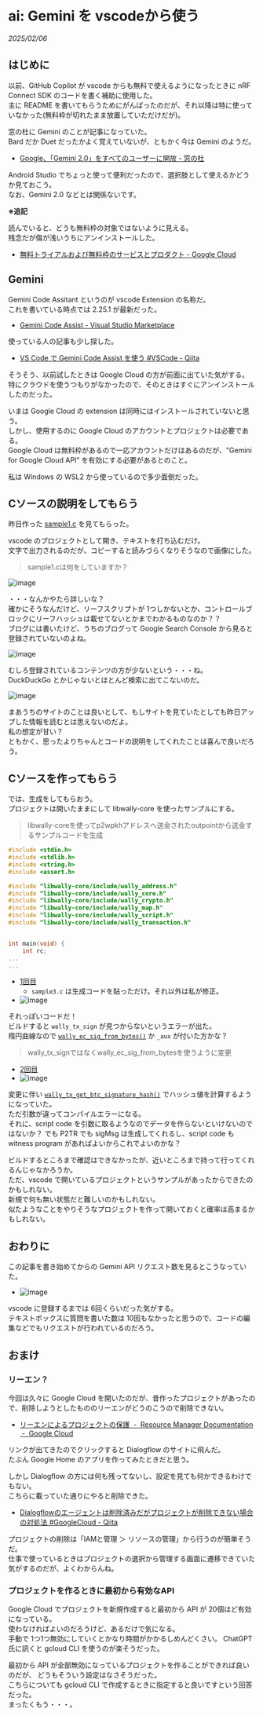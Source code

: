 # ai: Gemini を vscodeから使う

_2025/02/06_

## はじめに

以前、GitHub Copilot が vscode からも無料で使えるようになったときに nRF Connect SDK のコードを書く補助に使用した。  
主に README を書いてもらうためにがんばったのだが、それ以降は特に使っていなかった(無料枠が切れたまま放置していただけだが)。

窓の杜に Gemini のことが記事になっていた。  
Bard だか Duet だったかよく覚えていないが、ともかく今は Gemini のようだ。

* [Google、「Gemini 2.0」をすべてのユーザーに開放 - 窓の杜](https://forest.watch.impress.co.jp/docs/news/1660712.html)

Android Studio でちょっと使って便利だったので、選択肢として使えるかどうか見ておこう。  
なお、Gemini 2.0 などとは関係ないです。

**※追記**  

読んでいると、どうも無料枠の対象ではないように見える。  
残念だが傷が浅いうちにアンインストールした。

* [無料トライアルおよび無料枠のサービスとプロダクト - Google Cloud](https://cloud.google.com/free?hl=ja)

## Gemini

Gemini Code Assitant というのが vscode Extension の名称だ。  
これを書いている時点では 2.25.1 が最新だった。

* [Gemini Code Assist - Visual Studio Marketplace](https://marketplace.visualstudio.com/items?itemName=Google.geminicodeassist)

使っている人の記事も少し探した。

* [VS Code で Gemini Code Assist を使う #VSCode - Qiita](https://qiita.com/kanuazut/items/a71a6cd5bb47b2efdd7f)

そうそう、以前試したときは Google Cloud の方が前面に出ていた気がする。  
特にクラウドを使うつもりがなかったので、そのときはすぐにアンインストールしたのだった。

いまは Google Cloud の extension は同時にはインストールされていないと思う。  
しかし、使用するのに Google Cloud のアカウントとプロジェクトは必要である。  
Google Cloud は無料枠があるので一応アカウントだけはあるのだが、"Gemini for Google Cloud API" を有効にする必要があるとのこと。

私は Windows の WSL2 から使っているので多少面倒だった。

## Cソースの説明をしてもらう

昨日作った [sample1.c](https://github.com/hirokuma/c-scriptpath/blob/dc4afa3f492381a1d2b98a07d197951e694e72e4/sample1.c) を見てもらった。

vscode のプロジェクトとして開き、テキストを打ち込むだけ。  
文字で出力されるのだが、コピーすると読みづらくなりそうなので画像にした。

> sample1.cは何をしていますか？

![image](images/20250206a-1.png)

・・・なんかやたら詳しいな？  
確かにそうなんだけど、リーフスクリプトが 1つしかないとか、コントロールブロックにリーフハッシュは載せてないとかまでわかるものなのか？？  
ブログには書いたけど、うちのブログって Google Search Console から見ると登録されていないのよね。

![image](images/20250206a-2.png)

むしろ登録されているコンテンツの方が少ないという・・・ね。  
DuckDuckGo とかじゃないとほとんど検索に出てこないのだ。

![image](images/20250206a-3.png)

まあうちのサイトのことは良いとして、もしサイトを見ていたとしても昨日アップした情報を読むとは思えないのだよ。  
私の想定が甘い？  
ともかく、思ったよりちゃんとコードの説明をしてくれたことは喜んで良いだろう。

## Cソースを作ってもらう

では、生成をしてもらおう。  
プロジェクトは開いたままにして libwally-core を使ったサンプルにする。

> libwally-coreを使ってp2wpkhアドレスへ送金されたoutpointから送金するサンプルコードを生成

```c
#include <stdio.h>
#include <stdlib.h>
#include <string.h>
#include <assert.h>

#include "libwally-core/include/wally_address.h"
#include "libwally-core/include/wally_core.h"
#include "libwally-core/include/wally_crypto.h"
#include "libwally-core/include/wally_map.h"
#include "libwally-core/include/wally_script.h"
#include "libwally-core/include/wally_transaction.h"


int main(void) {
    int rc;
...
...
```

* [1回目](https://github.com/hirokuma/c-scriptpath/commit/343f680ce0834369afb06f98c3eed5e054db11c6)
  * `sample3.c` は生成コードを貼っただけ。それ以外は私が修正。
* ![image](images/20250206a-4.png)

それっぽいコードだ！  
ビルドすると `wally_tx_sign` が見つからないというエラーが出た。  
楕円曲線なので [`wally_ec_sig_from_bytes()`](https://wally.readthedocs.io/en/release_1.3.1/crypto.html#c.wally_ec_sig_from_bytes) か `_aux` が付いた方かな？  

> wally_tx_signではなくwally_ec_sig_from_bytesを使うように変更

* [2回目](https://github.com/hirokuma/c-scriptpath/commit/a276e6485536392346d38e4858d52ff3bdb1fce2)
* ![image](images/20250206a-5.png)

変更に伴い [`wally_tx_get_btc_signature_hash()`](https://wally.readthedocs.io/en/release_1.3.1/transaction.html#c.wally_tx_get_btc_signature_hash) でハッシュ値を計算するようになっていた。  
ただ引数が違ってコンパイルエラーになる。  
それに、script code を引数に取るようなのでデータを作らないといけないのではないか？ 
でも P2TR でも sigMsg は生成してくれるし、script code も witness program があればよいからこれでよいのかな？

ビルドするところまで確認はできなかったが、近いところまで持って行ってくれるんじゃなかろうか。  
ただ、vscode で開いているプロジェクトというサンプルがあったからできたのかもしれない。  
新規で何も無い状態だと難しいのかもしれない。  
似たようなことをやりそうなプロジェクトを作って開いておくと確率は高まるかもしれない。

## おわりに

この記事を書き始めてからの Gemini API リクエスト数を見るとこうなっていた。

* ![image](images/20250206a-6.png)

vscode に登録するまでは 6回くらいだった気がする。  
テキストボックスに質問を書いた数は 10回もなかったと思うので、コードの編集などでもリクエストが行われているのだろう。

## おまけ

### リーエン？

今回は久々に Google Cloud を開いたのだが、昔作ったプロジェクトがあったので、削除しようとしたもののリーエンがどうのこうので削除できない。

* [リーエンによるプロジェクトの保護  -  Resource Manager Documentation  -  Google Cloud](https://cloud.google.com/resource-manager/docs/project-liens?hl=ja)

リンクが出てきたのでクリックすると Dialogflow のサイトに飛んだ。  
たぶん Google Home のアプリを作ってみたときだと思う。  

しかし Dialogflow の方には何も残ってないし、設定を見ても何かできるわけでもない。  
こちらに載っていた通りにやると削除できた。

* [Dialogflowのエージェントは削除済みだがプロジェクトが削除できない場合の対処法 #GoogleCloud - Qiita](https://qiita.com/ksk1993/items/91c8b433bb7f62788375)

プロジェクトの削除は「IAMと管理 ＞ リソースの管理」から行うのが簡単そうだ。  
仕事で使っているときはプロジェクトの選択から管理する画面に遷移できていた気がするのだが、よくわからんね。

### プロジェクトを作るときに最初から有効なAPI

Google Cloud でプロジェクトを新規作成すると最初から API が 20個ほど有効になっている。  
使わなければよいのだろうけど、あるだけで気になる。  
手動で 1つ1つ無効にしていくとかなり時間がかかるしめんどくさい。
ChatGPT 氏に訊くと gcloud CLI を使うのが楽そうだった。

最初から API が全部無効になっているプロジェクトを作ることができれば良いのだが、
どうもそういう設定はなさそうだった。  
こちらについても gcloud CLI で作成するときに指定すると良いですという回答だった。  
まったくもう・・・。
